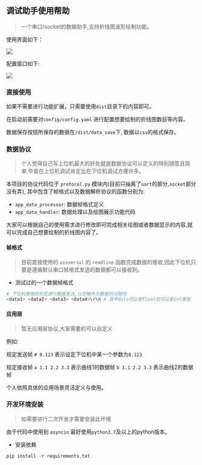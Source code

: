 ## 调试助手使用帮助

> 一个串口/socket的数据助手,支持折线图波形绘制功能。

使用界面如下：

![](http://qny.adamli.top/lzd-1230/img-host/raw/master/image/20220612200603.png)

配置窗口如下:

![](http://qny.adamli.top/lzd-1230/img-host/raw/master/image/20220612200634.png)



### 直接使用

如果不需要进行功能扩展，只需要使用`dist`目录下的内容即可。

在启动前需要对`config/config.yaml` 进行配置想要绘制的折线图数目等内容。

数据保存按钮所保存的数据在`/dist/data_save`下, 数据以`csv`的格式保存。

### 数据协议

> 个人觉得自己写上位机最大的好处就是数据协议可以定义的特别随意且简单,毕竟在上位机调试肯定比在下位机调试方便许多。

本项目的协议代码位于 `protocol.py` 模块内(目前只抽离了`uart`的部分,`socket`部分没有弄), 其中包含了帧格式以及数据解析协议的函数分别为:

+ `app_data_processor`: 数据帧格式定义
+ `app_data_handler`: 数据处理以及绘图展示功能代码

大家可以根据自己的使用需求进行修改即可完成相关绘图或者数据显示的内容,就可以完成自己想要绘制的折线图内容了。

#### 帧格式

> 目前直接使用的 `aioserial` 的 `readline` 函数完成数据的接收,因此下位机只要是遵循默认串口帧格式发送的数据都可以接收到。

+ 测试过的一个数据帧格式

```python
# 下位机使用的形式进行数据发送,以空格作为数据的分隔符
<data1> <data2> <data3> <data4>\r\n # 其中data可以是float也可以是int类型
```
#### 应用层

> 暂无应用层协议,大家需要的可以自定义

例如: 

规定发送帧 `# 0.123` 表示设定下位机中某一个参数为`0.123`

规定接收帧 `a 1.1 2.2 3.3` 表示曲线1的数据帧 `b 1.1 2.2 3.3` 表示曲线2的数据帧

个人依照具体的应用场景灵活定义与使用。

### 开发环境安装
> 如需要进行二次开发才需要安装此环境

由于代码中使用到 `asyncio` 最好使用`python3.7`及以上的python版本。

+ 安装依赖

```python
pip install -r requirements.txt
```

